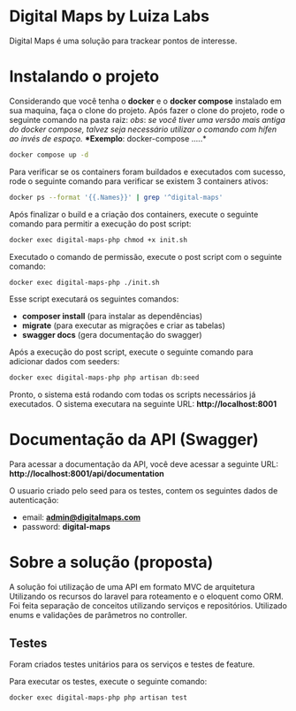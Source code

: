 # Digital Maps by Luiza Labs

Digital Maps é uma solução para trackear pontos de interesse.

# Instalando o projeto

Considerando que você tenha o **docker** e o **docker compose** instalado em sua maquina, faça o clone do projeto.
Após fazer o clone do projeto, rode o seguinte comando na pasta raiz:
_obs_: _se você tiver uma versão mais antiga do docker compose, talvez seja necessário utilizar o comando com hífen ao invés de espaço._
**\*Exemplo**: docker-compose .....\*

```bash
docker compose up -d
```

Para verificar se os containers foram buildados e executados com sucesso, rode o seguinte comando para verificar se existem 3 containers ativos:

```bash
docker ps --format '{{.Names}}' | grep '^digital-maps'
```

Após finalizar o build e a criação dos containers, execute o seguinte comando para permitir a execução do post script:

```bash
docker exec digital-maps-php chmod +x init.sh
```

Executado o comando de permissão, execute o post script com o seguinte comando:

```bash
docker exec digital-maps-php ./init.sh
```

Esse script executará os seguintes comandos:

-   **composer install** (para instalar as dependências)
-   **migrate** (para executar as migrações e criar as tabelas)
-   **swagger docs** (gera documentação do swagger)

Após a execução do post script, execute o seguinte comando para adicionar dados com seeders:

```bash
docker exec digital-maps-php php artisan db:seed
```

Pronto, o sistema está rodando com todas os scripts necessários já executados.
O sistema executara na seguinte URL: **http://localhost:8001**

# Documentação da API (Swagger)

Para acessar a documentação da API, você deve acessar a seguinte URL: **http://localhost:8001/api/documentation**

O usuario criado pelo seed para os testes, contem os seguintes dados de autenticação:

-   email: **admin@digitalmaps.com**
-   password: **digital-maps**

# Sobre a solução (proposta)

A solução foi utilização de uma API em formato MVC de arquitetura
Utilizando os recursos do laravel para roteamento e o eloquent como ORM.
Foi feita separação de conceitos utilizando serviços e repositórios.
Utilizado enums e validações de parâmetros no controller.

## Testes

Foram criados testes unitários para os serviços e testes de feature.

Para executar os testes, execute o seguinte comando:

```bash
docker exec digital-maps-php php artisan test
```
